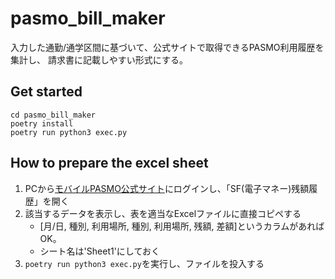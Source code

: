 # pasmo_bill_maker
入力した通勤/通学区間に基づいて、公式サイトで取得できるPASMO利用履歴を集計し、
請求書に記載しやすい形式にする。

## Get started
```
cd pasmo_bill_maker
poetry install
poetry run python3 exec.py
```

## How to prepare the excel sheet
1. PCから[モバイルPASMO公式サイト](https://www.mobile.pasmo.jp)にログインし、「SF(電子マネー)残額履歴」を開く
2. 該当するデータを表示し、表を適当なExcelファイルに直接コピペする
   - \[月/日, 種別, 利用場所, 種別, 利用場所, 残額, 差額\]というカラムがあればOK。
   - シート名は'Sheet1'にしておく
3. `poetry run python3 exec.py`を実行し、ファイルを投入する
